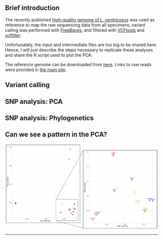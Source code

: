 ## Brief introduction
The recently published [high-quality genome of *L. ventricosus*](https://doi.org/10.1093/gigascience/giab037) was used as reference to map the raw sequencing data from all specimens, variant calling was performed with [FreeBayes](https://github.com/freebayes/freebayes), and filtered with [VCFtools](https://vcftools.github.io/index.html) and [vcffilter](https://github.com/biopet/vcffilter).

Unfortunately, the input and intermediate files are too big to be shared here. Hence, I will just describe the steps necessary to replicate these analyses and share the R script used to plot the PCA.

The reference genome can be downloaded from [here](https://www.ncbi.nlm.nih.gov/genome/?term=conus+ventricosus). Links to raw reads were provided in [the main site](../README.md).

## Variant calling

## SNP analysis: PCA

## SNP analysis: Phylogenetics

## Can we see a pattern in the PCA?

![image](../SNP_analyses/SNPs_PCA.png)

---
